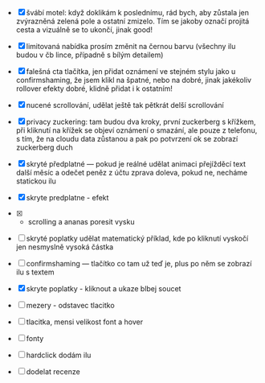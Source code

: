 - [x] švábí motel: když doklikám k poslednímu, rád bych, aby zůstala jen zvýrazněná zelená pole a ostatní zmizelo. Tím se jakoby označí projitá cesta a vizuálně se to ukončí, jinak good!
- [x] limitovaná nabídka prosím změnit na černou barvu (všechny ilu budou v čb lince, případně s bílým detailem)
- [x] falešná cta tlačítka, jen přidat oznámení ve stejném stylu jako u confirmshaming, že jsem klikl na špatné, nebo na dobré, jinak jakékoliv rollover efekty dobré, klidně přidat i k ostatním!
- [x] nucené scrollování, udělat ještě tak pětkrát delší scrollování
- [x] privacy zuckering: tam budou dva kroky, první zuckerberg s křížkem, při kliknutí na křížek se objeví oznámení o smazání, ale pouze z telefonu, s tím, že na cloudu data zůstanou a pak po potvrzení ok se zobrazí zuckerberg duch
- [x] skryté předplatné — pokud je reálné udělat animaci přejížděcí text další měsíc a odečet peněz z účtu zprava doleva, pokud ne, necháme statickou ilu
- [x] skryte predplatne - efekt


- [x] - scrolling a ananas poresit vysku
- [ ] skryté poplatky udělat matematický příklad, kde po kliknutí vyskočí jen nesmyslně vysoká částka
- [ ] confirmshaming — tlačítko co tam už teď je, plus po něm se zobrazí ilu s textem
- [x] skryte poplatky - kliknout a ukaze blbej soucet
- [ ] mezery - odstavec tlacitko
- [ ] tlacitka, mensi velikost font a hover
- [ ] fonty

- [ ] hardclick dodám ilu
- [ ] dodelat recenze